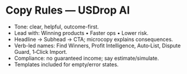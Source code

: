 # Copy Rules — USDrop AI
- Tone: clear, helpful, outcome-first.
- Lead with: Winning products • Faster ops • Lower risk.
- Headline → Subhead → CTA; microcopy explains consequences.
- Verb-led names: Find Winners, Profit Intelligence, Auto‑List, Dispute Guard, 1‑Click Import.
- Compliance: no guaranteed income; say estimate/simulate.
- Templates included for empty/error states.
